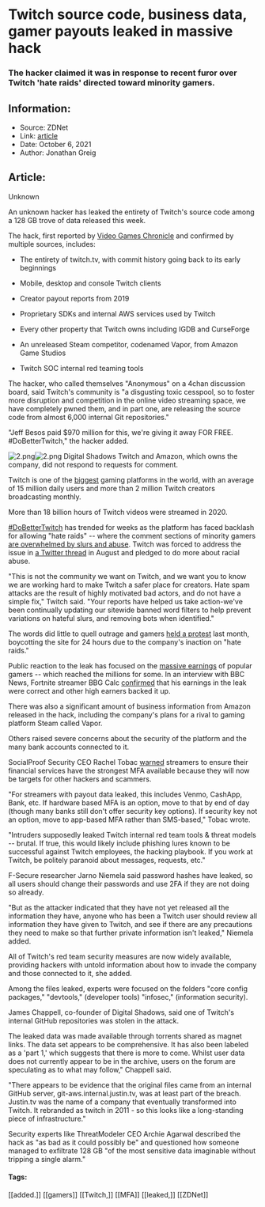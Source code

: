 # Twitch source code, business data, gamer payouts leaked in massive hack
### The hacker claimed it was in response to recent furor over Twitch 'hate raids' directed toward minority gamers.

## Information:
+ Source: ZDNet
+ Link: [article](https://www.zdnet.com/article/twitch-source-code-business-data-gamer-payouts-leaked-in-massive-hack/)
+ Date: October 6, 2021
+ Author: Jonathan Greig


## Article:
Unknown

An unknown hacker has leaked the entirety of Twitch's source code among a 128 GB trove of data released this week. 

The hack, first reported by [Video Games Chronicle](https://www.videogameschronicle.com/news/the-entirety-of-twitch-has-reportedly-been-leaked/) and confirmed by multiple sources, includes:

* The entirety of twitch.tv, with commit history going back to its early beginnings


* Mobile, desktop and console Twitch clients


* Creator payout reports from 2019


* Proprietary SDKs and internal AWS services used by Twitch


* Every other property that Twitch owns including IGDB and CurseForge


* An unreleased Steam competitor, codenamed Vapor, from Amazon Game Studios


* Twitch SOC internal red teaming tools 



The hacker, who called themselves "Anonymous" on a 4chan discussion board, said Twitch's community is "a disgusting toxic cesspool, so to foster more disruption and competition in the online video streaming space, we have completely pwned them, and in part one, are releasing the source code from almost 6,000 internal Git repositories."

"Jeff Besos paid $970 million for this, we're giving it away FOR FREE. #DoBetterTwitch," the hacker added. 

![2.png]()![2.png](https://www.zdnet.com/a/img/resize/6896ae2258d84912ac018c1ade733621f933c687/2021/10/06/292ec0af-da2a-4753-93c4-b747958fdbdf/2.png?width=470&fit=bounds&auto=webp)
 Digital Shadows
 Twitch and Amazon, which owns the company, did not respond to requests for comment. 

Twitch is one of the [biggest](https://mediakix.com/blog/top-twitch-statistics-live-streaming-game-platform/) gaming platforms in the world, with an average of 15 million daily users and more than 2 million Twitch creators broadcasting monthly.

More than 18 billion hours of Twitch videos were streamed in 2020. 






[#DoBetterTwitch](https://twitter.com/search?q=%23DoBetterTwitch&src=typed_query) has trended for weeks as the platform has faced backlash for allowing "hate raids" -- where the comment sections of minority gamers [are overwhelmed by slurs and abuse](https://www.bbc.com/news/newsbeat-58594732). Twitch was forced to address the issue in [a Twitter thread](https://twitter.com/Twitch/status/1428813772391522307) in August and pledged to do more about racial abuse. 

"This is not the community we want on Twitch, and we want you to know we are working hard to make Twitch a safer place for creators. Hate spam attacks are the result of highly motivated bad actors, and do not have a simple fix," Twitch said. "Your reports have helped us take action-we've been continually updating our sitewide banned word filters to help prevent variations on hateful slurs, and removing bots when identified."

The words did little to quell outrage and gamers [held a protest](https://www.videogameschronicle.com/news/twitch-streamers-have-staged-a-walkout-today-to-protest-inaction-over-harassment/) last month, boycotting the site for 24 hours due to the company's inaction on "hate raids." 

Public reaction to the leak has focused on the [massive earnings](https://twitter.com/KnowS0mething/status/1445655370920198147?ref_src=twsrc%5Etfw%7Ctwcamp%5Etweetembed%7Ctwterm%5E1445663228831297545%7Ctwgr%5E%7Ctwcon%5Es2_&ref_url=https%3A%2F%2Fwww.videogameschronicle.com%2Fnews%2Fthe-entirety-of-twitch-has-reportedly-been-leaked%2F) of popular gamers -- which reached the millions for some. In an interview with BBC News, Fortnite streamer BBG Calc [confirmed](https://www.bbc.com/news/technology-58817658) that his earnings in the leak were correct and other high earners backed it up. 

There was also a significant amount of business information from Amazon released in the hack, including the company's plans for a rival to gaming platform Steam called Vapor.


Others raised severe concerns about the security of the platform and the many bank accounts connected to it. 

SocialProof Security CEO Rachel Tobac [warned](https://twitter.com/RachelTobac/status/1445720077664354315) streamers to ensure their financial services have the strongest MFA available because they will now be targets for other hackers and scammers.

"For streamers with payout data leaked, this includes Venmo, CashApp, Bank, etc. If hardware based MFA is an option, move to that by end of day (though many banks still don't offer security key options). If security key not an option, move to app-based MFA rather than SMS-based," Tobac wrote. 

"Intruders supposedly leaked Twitch internal red team tools & threat models -- brutal. If true, this would likely include phishing lures known to be successful against Twitch employees, the hacking playbook. If you work at Twitch, be politely paranoid about messages, requests, etc."

F-Secure researcher Jarno Niemela said password hashes have leaked, so all users should change their passwords and use 2FA if they are not doing so already. 

"But as the attacker indicated that they have not yet released all the information they have, anyone who has been a Twitch user should review all information they have given to Twitch, and see if there are any precautions they need to make so that further private information isn't leaked," Niemela added. 

All of Twitch's red team security measures are now widely available, providing hackers with untold information about how to invade the company and those connected to it, she added. 

Among the files leaked, experts were focused on the folders "core config packages," "devtools," (developer tools) "infosec," (information security). 

James Chappell, co-founder of Digital Shadows, said one of Twitch's internal GitHub repositories was stolen in the attack.

The leaked data was made available through torrents shared as magnet links. The data set appears to be comprehensive. It has also been labeled as a 'part 1,' which suggests that there is more to come. Whilst user data does not currently appear to be in the archive, users on the forum are speculating as to what may follow," Chappell said. 

"There appears to be evidence that the original files came from an internal GitHub server, git-aws.internal.justin.tv, was at least part of the breach. Justin.tv was the name of a company that eventually transformed into Twitch. It rebranded as twitch in 2011 - so this looks like a long-standing piece of infrastructure."

Security experts like ThreatModeler CEO Archie Agarwal described the hack as "as bad as it could possibly be" and questioned how someone managed to exfiltrate 128 GB "of the most sensitive data imaginable without tripping a single alarm."





#### Tags:
[[added.]] [[gamers]] [[Twitch,]] [[MFA]] [[leaked,]] [[ZDNet]]

